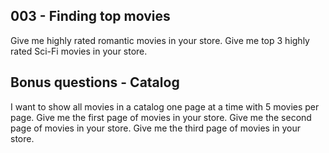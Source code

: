 ## 003 - Finding top movies
Give me highly rated romantic movies in your store.
Give me top 3 highly rated Sci-Fi movies in your store.

## Bonus questions - Catalog
I want to show all movies in a catalog one page at a time with 5 movies per page.
Give me the first page of movies in your store.
Give me the second page of movies in your store.
Give me the third page of movies in your store.
